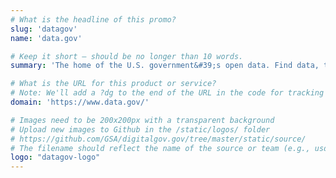 ```yaml
---
# What is the headline of this promo?
slug: 'datagov'
name: 'data.gov'

# Keep it short — should be no longer than 10 words.
summary: 'The home of the U.S. government&#39;s open data. Find data, tools, and resources to conduct research, develop web and mobile applications, design data visualizations, and more.'

# What is the URL for this product or service?
# Note: We'll add a ?dg to the end of the URL in the code for tracking purposes
domain: 'https://www.data.gov/'

# Images need to be 200x200px with a transparent background
# Upload new images to Github in the /static/logos/ folder
# https://github.com/GSA/digitalgov.gov/tree/master/static/source/
# The filename should reflect the name of the source or team (e.g., usds-logo.png)
logo: "datagov-logo"
---
```

